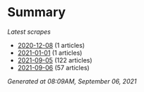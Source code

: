 # Summary
*Latest scrapes*
* [2020-12-08](https://github.com/nuuuwan/news_lk/blob/data/news_lk.2020-12-08.json) (1 articles)
* [2021-01-01](https://github.com/nuuuwan/news_lk/blob/data/news_lk.2021-01-01.json) (1 articles)
* [2021-09-05](https://github.com/nuuuwan/news_lk/blob/data/news_lk.2021-09-05.json) (122 articles)
* [2021-09-06](https://github.com/nuuuwan/news_lk/blob/data/news_lk.2021-09-06.json) (57 articles)

*Generated at 08:09AM, September 06, 2021*